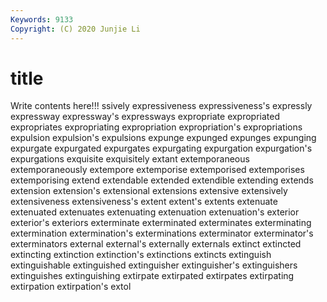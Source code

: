 ```yaml
---
Keywords: 9133
Copyright: (C) 2020 Junjie Li
---
```


# title

Write contents here!!!
ssively 
expressiveness 
expressiveness's 
expressly
expressway 
expressway's 
expressways 
expropriate 
expropriated 
expropriates 
expropriating 
expropriation 
expropriation's 
expropriations
expulsion 
expulsion's 
expulsions 
expunge 
expunged 
expunges 
expunging 
expurgate 
expurgated 
expurgates
expurgating 
expurgation 
expurgation's 
expurgations 
exquisite 
exquisitely 
extant 
extemporaneous 
extemporaneously 
extempore
extemporise 
extemporised 
extemporises 
extemporising 
extend 
extendable 
extended 
extendible 
extending 
extends
extension 
extension's 
extensional 
extensions 
extensive 
extensively 
extensiveness 
extensiveness's 
extent 
extent's
extents 
extenuate 
extenuated 
extenuates 
extenuating 
extenuation 
extenuation's 
exterior 
exterior's 
exteriors
exterminate 
exterminated 
exterminates 
exterminating 
extermination 
extermination's 
exterminations 
exterminator 
exterminator's 
exterminators
external 
external's 
externally 
externals 
extinct 
extincted 
extincting 
extinction 
extinction's 
extinctions
extincts 
extinguish 
extinguishable 
extinguished 
extinguisher 
extinguisher's 
extinguishers 
extinguishes 
extinguishing 
extirpate
extirpated 
extirpates 
extirpating 
extirpation 
extirpation's 
extol 
